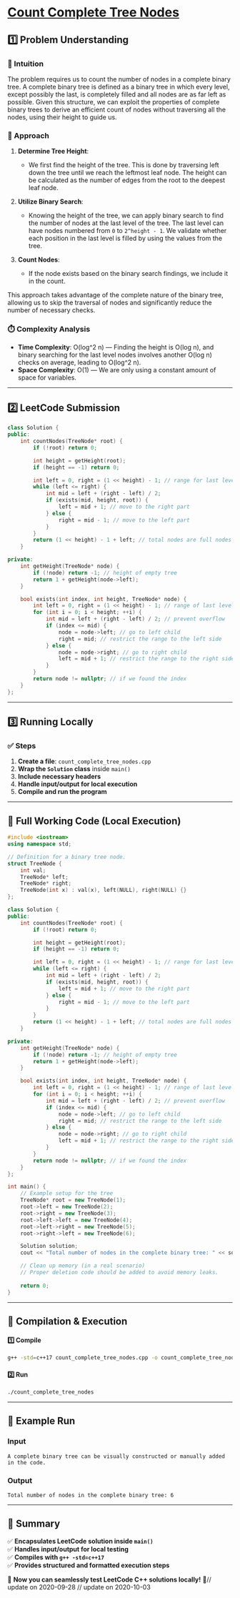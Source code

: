 # **[Count Complete Tree Nodes](https://leetcode.com/problems/count-complete-tree-nodes/description/)**  

## **1️⃣ Problem Understanding**  
### **📌 Intuition**  
The problem requires us to count the number of nodes in a complete binary tree. A complete binary tree is defined as a binary tree in which every level, except possibly the last, is completely filled and all nodes are as far left as possible. Given this structure, we can exploit the properties of complete binary trees to derive an efficient count of nodes without traversing all the nodes, using their height to guide us.

### **🚀 Approach**  
1. **Determine Tree Height**: 
    - We first find the height of the tree. This is done by traversing left down the tree until we reach the leftmost leaf node. The height can be calculated as the number of edges from the root to the deepest leaf node.

2. **Utilize Binary Search**:
    - Knowing the height of the tree, we can apply binary search to find the number of nodes at the last level of the tree. The last level can have nodes numbered from `0` to `2^height - 1`. We validate whether each position in the last level is filled by using the values from the tree.

3. **Count Nodes**:
   - If the node exists based on the binary search findings, we include it in the count.

This approach takes advantage of the complete nature of the binary tree, allowing us to skip the traversal of nodes and significantly reduce the number of necessary checks.

### **⏱️ Complexity Analysis**  
- **Time Complexity**: O(log^2 n) — Finding the height is O(log n), and binary searching for the last level nodes involves another O(log n) checks on average, leading to O(log^2 n).
- **Space Complexity**: O(1) — We are only using a constant amount of space for variables.

---  

## **2️⃣ LeetCode Submission**  
```cpp
class Solution {
public:
    int countNodes(TreeNode* root) {
        if (!root) return 0;

        int height = getHeight(root);
        if (height == -1) return 0;

        int left = 0, right = (1 << height) - 1; // range for last level node indices from 0 to 2^height - 1
        while (left <= right) {
            int mid = left + (right - left) / 2;
            if (exists(mid, height, root)) {
                left = mid + 1; // move to the right part
            } else {
                right = mid - 1; // move to the left part
            }
        }
        return (1 << height) - 1 + left; // total nodes are full nodes till height + nodes found in last level
    }

private:
    int getHeight(TreeNode* node) {
        if (!node) return -1; // height of empty tree
        return 1 + getHeight(node->left);
    }

    bool exists(int index, int height, TreeNode* node) {
        int left = 0, right = (1 << height) - 1; // range of last level nodes
        for (int i = 0; i < height; ++i) {
            int mid = left + (right - left) / 2; // prevent overflow
            if (index <= mid) {
                node = node->left; // go to left child
                right = mid; // restrict the range to the left side
            } else {
                node = node->right; // go to right child
                left = mid + 1; // restrict the range to the right side
            }
        }
        return node != nullptr; // if we found the index
    }
};  
```  

---  

## **3️⃣ Running Locally**  
### **✅ Steps**  
1. **Create a file**: `count_complete_tree_nodes.cpp`  
2. **Wrap the `Solution` class** inside `main()`  
3. **Include necessary headers**  
4. **Handle input/output for local execution**  
5. **Compile and run the program**  

---  

## **📝 Full Working Code (Local Execution)**  
```cpp
#include <iostream>
using namespace std;

// Definition for a binary tree node.
struct TreeNode {
    int val;
    TreeNode* left;
    TreeNode* right;
    TreeNode(int x) : val(x), left(NULL), right(NULL) {}
};

class Solution {
public:
    int countNodes(TreeNode* root) {
        if (!root) return 0;

        int height = getHeight(root);
        if (height == -1) return 0;

        int left = 0, right = (1 << height) - 1; // range for last level node indices
        while (left <= right) {
            int mid = left + (right - left) / 2;
            if (exists(mid, height, root)) {
                left = mid + 1; // move to the right part
            } else {
                right = mid - 1; // move to the left part
            }
        }
        return (1 << height) - 1 + left; // total nodes are full nodes till height + nodes found in last level
    }

private:
    int getHeight(TreeNode* node) {
        if (!node) return -1; // height of empty tree
        return 1 + getHeight(node->left);
    }

    bool exists(int index, int height, TreeNode* node) {
        int left = 0, right = (1 << height) - 1; // range of last level nodes
        for (int i = 0; i < height; ++i) {
            int mid = left + (right - left) / 2; // prevent overflow
            if (index <= mid) {
                node = node->left; // go to left child
                right = mid; // restrict the range to the left side
            } else {
                node = node->right; // go to right child
                left = mid + 1; // restrict the range to the right side
            }
        }
        return node != nullptr; // if we found the index
    }
};

int main() {
    // Example setup for the tree
    TreeNode* root = new TreeNode(1);
    root->left = new TreeNode(2);
    root->right = new TreeNode(3);
    root->left->left = new TreeNode(4);
    root->left->right = new TreeNode(5);
    root->right->left = new TreeNode(6);

    Solution solution;
    cout << "Total number of nodes in the complete binary tree: " << solution.countNodes(root) << endl;

    // Clean up memory (in a real scenario)
    // Proper deletion code should be added to avoid memory leaks.
  
    return 0;
}  
```  

---  

## **🔧 Compilation & Execution**  
#### **1️⃣ Compile**  
```bash
g++ -std=c++17 count_complete_tree_nodes.cpp -o count_complete_tree_nodes
```  

#### **2️⃣ Run**  
```bash
./count_complete_tree_nodes
```  

---  

## **🎯 Example Run**  
### **Input**  
```
A complete binary tree can be visually constructed or manually added in the code.
```  
### **Output**  
```
Total number of nodes in the complete binary tree: 6
```  

---  

## **📌 Summary**  
✅ **Encapsulates LeetCode solution inside `main()`**  
✅ **Handles input/output for local testing**  
✅ **Compiles with `g++ -std=c++17`**  
✅ **Provides structured and formatted execution steps**  

🚀 **Now you can seamlessly test LeetCode C++ solutions locally!** 🚀// update on 2020-09-28
// update on 2020-10-03
